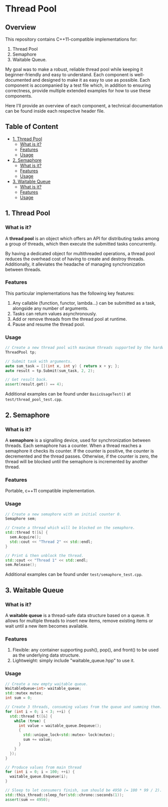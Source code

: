 # Thread Pool
## Overview
This repository contains C++11-compatible implementations for:

1. Thread Pool
2. Semaphore 
3. Waitable Queue. 

My goal was to make a robust, reliable thread pool while keeping it beginner-friendly and easy to understand.
Each component is well-documented and designed to make it as easy to use as possible.
Each component is accompanied by a test file which, in addition to ensuring correctness, provide multiple extended examples for how to use these components.

Here I'll provide an overview of each component, a technical documentation can be found inside each respective header file.

## Table of Content
  * [1. Thread Pool](#1-thread-pool)
    + [What is it?](#what-is-it-)
    + [Features](#features)
    + [Usage](#usage)
  * [2. Semaphore](#2-semaphore)
    + [What is it?](#what-is-it--1)
    + [Features](#features-1)
    + [Usage](#usage-1)
  * [3. Waitable Queue](#3-waitable-queue)
    + [What is it?](#what-is-it--2)
    + [Features](#features-2)
    + [Usage](#usage-2)
    
## 1. Thread Pool 
### What is it?
A **thread pool** is an object which offers an API for distributing tasks among a group of threads, which then execute the submitted tasks
concurrently.

By having a dedicated object for multithreaded operations, a thread pool reduces the overhead cost of having to create and destroy threads.
Additionally, it alleviates the headache of managing synchronization between threads.

### Features
This particular implementations has the following key features:
1. Any callable (function, functor, lambda...) can be submitted as a task, alongside any number of arguments.
2. Tasks can return values asynchronously.
3. Add or remove threads from the thread pool at runtime.
4. Pause and resume the thread pool.

### Usage
```C++
// Create a new thread pool with maximum threads supported by the hardware.
ThreadPool tp; 

// Submit task with arguments.
auto sum_task = [](int x, int y) { return x + y; };
auto result = tp.Submit(sum_task, 2, 2);

// Get result back.
assert(result.get() == 4);
```

Additional examples can be found under `BasicUsageTest()` at `test/thread_pool_test.cpp`.

## 2. Semaphore
### What is it?
A **semaphore** is a signalling device, used for synchronization between threads.
Each semaphore has a counter. When a thread reaches a semaphore it checks its counter. If the counter is positive, the counter is decremented
and the thread passes. Otherwise, if the counter is zero, the thread will be blocked until the semaphore is incremented by another thread.

### Features
Portable, c++11 compatible implementation.

### Usage 
```C++
// Create a new semaphore with an initial counter 0.
Semaphore sem;

// Create a thread which will be blocked on the semaphore.
std::thread t([&] {
  sem.Acquire();
  std::cout << "Thread 2" << std::endl;
}

// Print & then unblock the thread.
std::cout << "Thread 1" << std::endl;
sem.Release();
```

Additional examples can be found under `test/semaphore_test.cpp`.

## 3. Waitable Queue
### What is it?
A **waitable queue** is a thread-safe data structure based on a queue. It allows for multiple threads to insert new items, remove existing
items or wait until a new item becomes available.

### Features 
1. Flexible: any container supporting push(), pop(), and front() to be used as the underlying data structure.
2. Lightweight: simply include "waitable_queue.hpp" to use it.

### Usage
```C++
// Create a new empty waitable queue.
WaitableQueue<int> waitable_queue;
std::mutex mutex;
int sum = 0;

// Create 3 threads, consuming values from the queue and summing them.
for (int i = 0; i < 3; ++i) {
  std::thread t([&] {
    while (true) {
      int value = waitable_queue.Dequeue();
      {
        std::unique_lock<std::mutex> lock(mutex);
        sum += value;
      }
    }
  });
}

// Produce values from main thread
for (int i = 0; i = 100; ++i) {
  waitable_queue.Enqueue(i);
}

// Sleep to let consumers finish, sum should be 4950 (= 100 * 99 / 2).
std::this_thread::sleep_for(std::chrono::seconds(1));
assert(sum == 4950);
```
